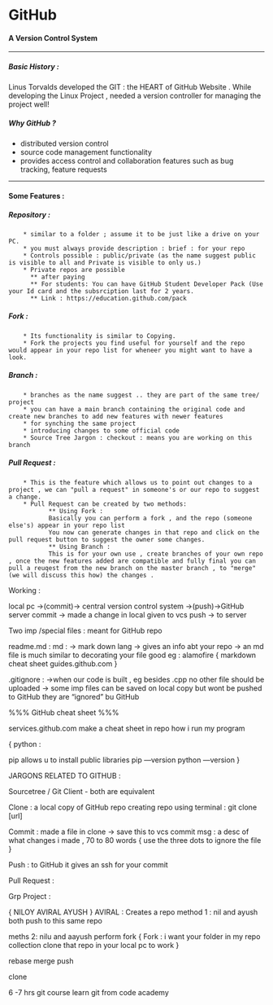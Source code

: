 # GitHub 
#### A Version Control System 

----

##### Basic History : 

Linus Torvalds developed the GIT : the HEART of GitHub Website .
While developing the Linux Project , needed a version controller for managing the project well!

##### Why GitHub ?

* distributed version control 
* source code management functionality 
* provides access control and collaboration features such as bug tracking, feature requests

-----

#### Some Features :

##### Repository :
        
        * similar to a folder ; assume it to be just like a drive on your PC.
        * you must always provide description : brief : for your repo
        * Controls possible : public/private (as the name suggest public is visible to all and Private is visible to only us.)
        * Private repos are possible 
          ** after paying
          ** For students: You can have GitHub Student Developer Pack (Use your Id card and the subsrciption last for 2 years.
          ** Link : https://education.github.com/pack
          
##### Fork :

        * Its functionality is similar to Copying.
        * Fork the projects you find useful for yourself and the repo would appear in your repo list for wheneer you might want to have a look.
        
##### Branch :

        * branches as the name suggest .. they are part of the same tree/ project 
        * you can have a main branch containing the original code and create new branches to add new features with newer features
        * for synching the same project 
        * introducing changes to some official code 
        * Source Tree Jargon : checkout : means you are working on this branch 

##### Pull Request :

        * This is the feature which allows us to point out changes to a project , we can "pull a request" in someone's or our repo to suggest a change.
        * Pull Request can be created by two methods: 
               ** Using Fork :
               Basically you can perform a fork , and the repo (someone else's) appear in your repo list 
               You now can generate changes in that repo and click on the pull request button to suggest the owner some changes.                
               ** Using Branch :
               This is for your own use , create branches of your own repo , once the new features added are compatible and fully final you can pull a reuqest from the new branch on the master branch , to "merge"(we will discuss this how) the changes .
               
               

Working :

local pc ->(commit)-> central version control system ->(push)->GitHub server 
commit -> made a change in local given to vcs
push -> to server 


Two imp /special files :
meant for GitHub repo

readme.md : md :
-> mark down lang
-> gives an info abt your repo
-> an md file is much similar to decorating your file 
good eg : alamofire 
{
markdown cheat sheet
guides.github.com
}

.gitignore :
->when our code is built , eg besides .cpp  no other file should be uploaded
-> some imp files can be saved on local copy but wont be pushed to GitHub
they are “ignored” bu GitHub


%%% GitHub cheat sheet %%%

services.github.com
 make a cheat sheet in repo 
how i run my program

{
python :

pip allows u to install public libraries
pip —version
python —version
}

JARGONS RELATED TO GITHUB :

Sourcetree / Git Client - both are equivalent 

Clone :
a local copy of GitHub repo
creating repo using terminal :
git clone [url]




Commit :
made a file in clone -> save this to vcs 
commit msg : a desc of what changes i made , 70 to 80 words
{ use the three dots to ignore the file }
 
Push :
to GitHub 
it gives an ssh  for your commit

 Pull Request :


Grp Project :

{ NILOY AVIRAL AYUSH }
AVIRAL : Creates a repo 
method 1 :
nil and ayush both push to this same repo

meths 2:
nilu and aayush perform fork 
{
Fork :
i want your folder in my repo collection
clone that repo in your local pc 
to work
}


rebase 
merge
push 

clone

6 -7 hrs git course 
learn git
from code academy




